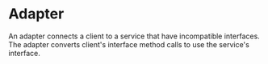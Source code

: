 Adapter
=======

An adapter connects a client to a service that have incompatible
interfaces. The adapter converts client's interface method calls to
use the service's interface.